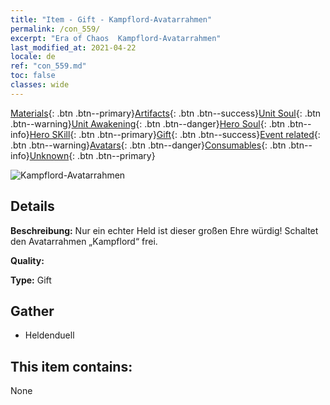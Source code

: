 ```yaml
---
title: "Item - Gift - Kampflord-Avatarrahmen"
permalink: /con_559/
excerpt: "Era of Chaos  Kampflord-Avatarrahmen"
last_modified_at: 2021-04-22
locale: de
ref: "con_559.md"
toc: false
classes: wide
---
```

 [Materials](/ItemsDE/){: .btn .btn--primary}[Artifacts](/ItemsDE/Artifacts/){: .btn .btn--success}[Unit Soul](/ItemsDE/UnitSoul/){: .btn .btn--warning}[Unit Awakening](/ItemsDE/UnitAwakening/){: .btn .btn--danger}[Hero Soul](/ItemsDE/HeroSoul/){: .btn .btn--info}[Hero SKill](/ItemsDE/HeroSkill/){: .btn .btn--primary}[Gift](/ItemsDE/Gift/){: .btn .btn--success}[Event related](/ItemsDE/Events/){: .btn .btn--warning}[Avatars](/ItemsDE/Avatars/){: .btn .btn--danger}[Consumables](/ItemsDE/Consumables/){: .btn .btn--info}[Unknown](/ItemsDE/Unknown/){: .btn .btn--primary}

 ![Kampflord-Avatarrahmen](/images/a/avatarFrame_9.png)

## Details
 **Beschreibung:** Nur ein echter Held ist dieser großen Ehre würdig! Schaltet den Avatarrahmen „Kampflord“ frei.

 **Quality:** 

 **Type:** Gift

## Gather

*    Heldenduell 

## This item contains:

  None

